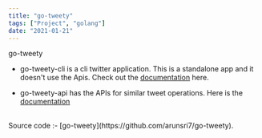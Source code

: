 ```yaml
---
title: "go-tweety"
tags: ["Project", "golang"]
date: "2021-01-21"
---
```

 go-tweety
 * go-tweety-cli is a cli twitter application. This is a standalone app and it doesn't use the Apis. Check out the [documentation](https://github.com/arunsri7/go-tweety/tree/master/go-tweety-cli) here.
  
 * go-tweety-api has the APIs for similar tweet operations. Here is the [documentation](https://github.com/arunsri7/go-tweety/tree/master/go-tweety-apis)
<br/>
Source code :- [go-tweety](https://github.com/arunsri7/go-tweety).
